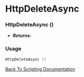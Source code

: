 # HttpDeleteAsync 

### HttpDeleteAsync ()
- ***Returns:*** 

### Usage

```Lua
HttpDeleteAsync ()
```


[Back To Scripting Documentation](../README.md)
